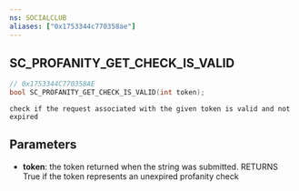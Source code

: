 ```yaml
---
ns: SOCIALCLUB
aliases: ["0x1753344c770358ae"]
---
```

## SC_PROFANITY_GET_CHECK_IS_VALID

```c
// 0x1753344C770358AE
bool SC_PROFANITY_GET_CHECK_IS_VALID(int token);
```

```
check if the request associated with the given token is valid and not expired
```

## Parameters
* **token**: the token returned when the string was submitted. RETURNS True if the token represents an unexpired profanity check

